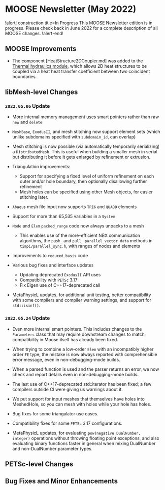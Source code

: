 # MOOSE Newsletter (May 2022)

!alert! construction title=In Progress
This MOOSE Newsletter edition is in progress. Please check back in June 2022
for a complete description of all MOOSE changes.
!alert-end!

## MOOSE Improvements

- The component [HeatStructure2DCoupler.md] was added to the
  [Thermal hydraulics module](modules/thermal_hydraulics/index.md), which allows
  2D heat structures to be coupled via a heat heat transfer coefficient between
  two coincident boundaries.

## libMesh-level Changes

### `2022.05.06` Update

- More internal memory management uses smart pointers rather than raw
  `new` and `delete`
- `MeshBase`, `ExodusII`, and mesh stitching now support element sets
  (which unlike subdomains specified with `subdomain_id`, can overlap)
- Mesh stitching is now possible (via automatically temporarily
  serializing) a `DistributedMesh`.  This is useful when building a
  smaller mesh in serial but distributing it before it gets enlarged
  by refinement or extrusion.
- Triangulation improvements:
  - Support for specifying a fixed level of uniform refinement on each
    outer and/or hole boundary, then optionally disallowing further refinement
  - Mesh holes can be specified using other Mesh objects, for easier
    stitching later.
- `Abaqus` mesh file input now supports `TRI6` and `QUAD8` elements
- Support for more than 65,535 variables in a `System`
- `Node` and `Elem` `packed_range` code now always unpacks to a mesh
  - This enables use of the more-efficient NBX communication
    algorithms, the `push_` and `pull_` `parallel_vector_data` methods
    in `timpi/parallel_sync.h`, with ranges of nodes and elements
- Improvements to `reduced_basis` code
- Various bug fixes and interface updates
  - Updating deprecated `ExodusII` API uses
  - Compatibility with `PETSc` 3.17
  - Fix Eigen use of C++17-deprecated call

- MetaPhysicL updates, for additional unit testing, better
  compatibility with some compilers and compiler warning settings, and
  support for `std::isinf()`.

### `2022.05.24` Update

- Even more internal smart pointers.  This includes changes to the
  `Parameters` class that may require downstream changes to match;
  compatibility in Moose itself has already been fixed.
- When trying to combine a low-order `Elem` with an incompatibly
  higher order `FE` type, the mistake is now always reported with
  comprehensible error message, even in non-debugging-mode builds.
- When a parsed function is used and the parser returns an error, we
  now check and report details even in non-debugging-mode builds.
- The last use of C++17-deprecated std::iterator has been fixed;
  a few compilers outside CI were giving us warnings about it.
- We put support for input meshes that themselves have holes into
  MeshedHole, so you can mesh with holes while your hole has holes.
- Bug fixes for some triangulator use cases.
- Compatibility fixes for some `PETSc` 3.17 configurations.

- MetaPhysicL updates, for evaluating `pow(negative DualNumber,
  integer)` operations without throwing floating point exceptions,
  and also evaluating binary functions faster in general when mixing
  DualNumber and non-DualNumber parameter types.


## PETSc-level Changes

## Bug Fixes and Minor Enhancements
